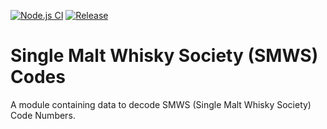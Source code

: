[![Node.js CI](https://github.com/elliottback/SMWS_Codes/actions/workflows/node.js.yml/badge.svg)](https://github.com/elliottback/SMWS_Codes/actions/workflows/node.js.yml)
[![Release](https://github.com/elliottback/SMWS_Codes/actions/workflows/release.yml/badge.svg)](https://github.com/elliottback/SMWS_Codes/actions/workflows/release.yml)

# Single Malt Whisky Society (SMWS) Codes
A module containing data to decode SMWS (Single Malt Whisky Society) Code Numbers.